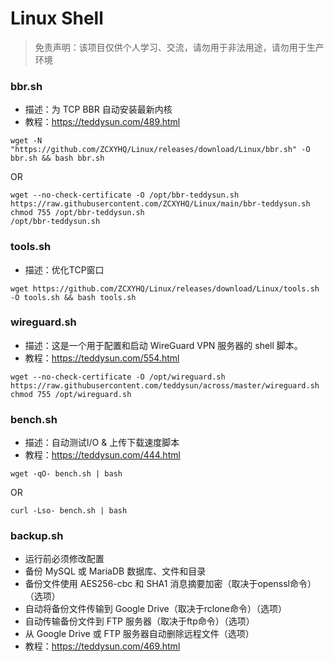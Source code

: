 # Linux Shell

> 免责声明：该项目仅供个人学习、交流，请勿用于非法用途，请勿用于生产环境  

### bbr.sh
- 描述：为 TCP BBR 自动安装最新内核
- 教程：https://teddysun.com/489.html

```
wget -N "https://github.com/ZCXYHQ/Linux/releases/download/Linux/bbr.sh" -O bbr.sh && bash bbr.sh
```

OR

```
wget --no-check-certificate -O /opt/bbr-teddysun.sh https://raw.githubusercontent.com/ZCXYHQ/Linux/main/bbr-teddysun.sh
chmod 755 /opt/bbr-teddysun.sh
/opt/bbr-teddysun.sh
```

### tools.sh
- 描述：优化TCP窗口

```
wget https://github.com/ZCXYHQ/Linux/releases/download/Linux/tools.sh -O tools.sh && bash tools.sh
```

### wireguard.sh
- 描述：这是一个用于配置和启动 WireGuard VPN 服务器的 shell 脚本。
- 教程：https://teddysun.com/554.html

```
wget --no-check-certificate -O /opt/wireguard.sh https://raw.githubusercontent.com/teddysun/across/master/wireguard.sh
chmod 755 /opt/wireguard.sh
```

### bench.sh
- 描述：自动测试I/O & 上传下载速度脚本
- 教程：https://teddysun.com/444.html

```
wget -qO- bench.sh | bash
```

OR

```
curl -Lso- bench.sh | bash
```

### backup.sh
- 运行前必须修改配置
- 备份 MySQL 或 MariaDB 数据库、文件和目录
- 备份文件使用 AES256-cbc 和 SHA1 消息摘要加密（取决于openssl命令）（选项）
- 自动将备份文件传输到 Google Drive（取决于rclone命令）（选项）
- 自动传输备份文件到 FTP 服务器（取决于ftp命令）（选项）
- 从 Google Drive 或 FTP 服务器自动删除远程文件（选项）
- 教程：https://teddysun.com/469.html
